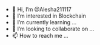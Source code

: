 - 👋 Hi, I’m @Alesha211117
- 👀 I’m interested in  Blockchain
- 🌱 I’m currently learning ...
- 💞️ I’m looking to collaborate on ...
- 📫 How to reach me ...

<!---
Alesha211117/Alesha211117 is a ✨ special ✨ repository because its `README.md` (this file) appears on your GitHub profile.
You can click the Preview link to take a look at your changes.
--->
